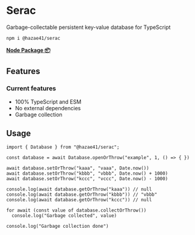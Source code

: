 # Serac

Garbage-collectable persistent key-value database for TypeScript

```bash
npm i @hazae41/serac
```

[**Node Package 📦**](https://www.npmjs.com/package/@hazae41/serac)

## Features

### Current features
- 100% TypeScript and ESM
- No external dependencies
- Garbage collection

## Usage

```tsx
import { Database } from "@hazae41/serac";

const database = await Database.openOrThrow("example", 1, () => { })

await database.setOrThrow("kaaa", "vaaa", Date.now())
await database.setOrThrow("kbbb", "vbbb", Date.now() + 1000)
await database.setOrThrow("kccc", "vccc", Date.now() - 1000)

console.log(await database.getOrThrow("kaaa")) // null
console.log(await database.getOrThrow("kbbb")) // "vbbb"
console.log(await database.getOrThrow("kccc")) // null

for await (const value of database.collectOrThrow())
  console.log("Garbage collected", value)

console.log("Garbage collection done")
```